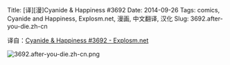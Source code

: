 Title: [译][漫]Cyanide & Happiness #3692
Date: 2014-09-26
Tags: comics, Cyanide and Happiness, Explosm.net, 漫画, 中文翻译, 汉化
Slug: 3692.after-you-die.zh-cn

译自：[Cyanide & Happiness #3692 - Explosm.net](http://explosm.net/comics/3692/)


![3692.after-you-die.zh-cn.png](/static/images/comics/3692.after-you-die.zh-cn.png)
